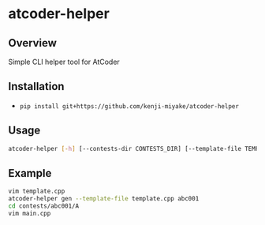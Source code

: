 # atcoder-helper

## Overview

Simple CLI helper tool for AtCoder

## Installation

- `pip install git+https://github.com/kenji-miyake/atcoder-helper`

## Usage

```sh
atcoder-helper [-h] [--contests-dir CONTESTS_DIR] [--template-file TEMPLATE_FILE] contest_id
```

## Example

```sh
vim template.cpp
atcoder-helper gen --template-file template.cpp abc001
cd contests/abc001/A
vim main.cpp
```
